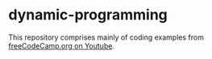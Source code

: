 # dynamic-programming
This repository comprises mainly of coding examples from [freeCodeCamp.org on Youtube](https://www.youtube.com/watch?v=oBt53YbR9Kk&t=2242s&ab_channel=freeCodeCamp.org).
